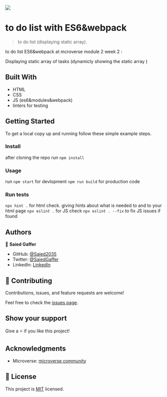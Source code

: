 ![](https://img.shields.io/badge/Microverse-blueviolet)

# to do list with ES6&webpack

> to do list (displaying static array).


 to do list ES6&webpack at mcroverse module 2 week 2 :

 Displaying static array of tasks (dynamicly showing the static array )

## Built With

- HTML
- CSS
- JS (es6&modules&webpack)
- linters for testing



## Getting Started


To get a local copy up and running follow these simple example steps.

### Install
 
 after cloning the repo run 
 `npm install`



### Usage
   run 
 `npm start` for devlopment
 `npm run build` for production code
### Run tests
   `npx hint .` for html check. giving hints about what is needed to and to your html page
   `npx eslint .` for JS check
   `npx eslint . --fix` to fix JS issues if found

## Authors

👤 **Saied Gaffer**

- GitHub: [@Saied2035](https://github.com/AckonSamuel)
- Twitter: [@SaiedGaffer](https://twitter.com/AckonSamuel)
- LinkedIn: [LinkedIn](https://www.linkedin.com/in/samuel-ackon-882717190/)

## 🤝 Contributing

Contributions, issues, and feature requests are welcome!

Feel free to check the [issues page](https://github.com/AckonSamuel/awesome-books/issues).

## Show your support

Give a ⭐️ if you like this project!

## Acknowledgments

- Microverse: [microverse community](https://github.com/microverseinc)

## 📝 License

This project is [MIT](./MIT.md) licensed.